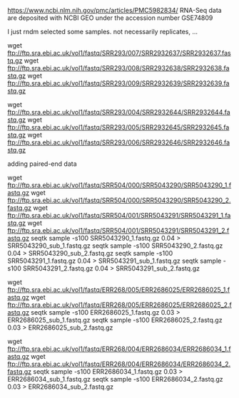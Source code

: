 https://www.ncbi.nlm.nih.gov/pmc/articles/PMC5982834/
RNA-Seq data are deposited with NCBI GEO under the accession number GSE74809

I just rndm selected some samples. not necessarily replicates, ...

wget ftp://ftp.sra.ebi.ac.uk/vol1/fastq/SRR293/007/SRR2932637/SRR2932637.fastq.gz
wget ftp://ftp.sra.ebi.ac.uk/vol1/fastq/SRR293/008/SRR2932638/SRR2932638.fastq.gz
wget ftp://ftp.sra.ebi.ac.uk/vol1/fastq/SRR293/009/SRR2932639/SRR2932639.fastq.gz

wget ftp://ftp.sra.ebi.ac.uk/vol1/fastq/SRR293/004/SRR2932644/SRR2932644.fastq.gz
wget ftp://ftp.sra.ebi.ac.uk/vol1/fastq/SRR293/005/SRR2932645/SRR2932645.fastq.gz
wget ftp://ftp.sra.ebi.ac.uk/vol1/fastq/SRR293/006/SRR2932646/SRR2932646.fastq.gz

adding paired-end data

wget ftp://ftp.sra.ebi.ac.uk/vol1/fastq/SRR504/000/SRR5043290/SRR5043290_1.fastq.gz
wget ftp://ftp.sra.ebi.ac.uk/vol1/fastq/SRR504/000/SRR5043290/SRR5043290_2.fastq.gz
wget ftp://ftp.sra.ebi.ac.uk/vol1/fastq/SRR504/001/SRR5043291/SRR5043291_1.fastq.gz
wget ftp://ftp.sra.ebi.ac.uk/vol1/fastq/SRR504/001/SRR5043291/SRR5043291_2.fastq.gz
seqtk sample -s100 SRR5043290_1.fastq.gz 0.04 > SRR5043290_sub_1.fastq.gz
seqtk sample -s100 SRR5043290_2.fastq.gz 0.04 > SRR5043290_sub_2.fastq.gz
seqtk sample -s100 SRR5043291_1.fastq.gz 0.04 > SRR5043291_sub_1.fastq.gz
seqtk sample -s100 SRR5043291_2.fastq.gz 0.04 > SRR5043291_sub_2.fastq.gz

wget ftp://ftp.sra.ebi.ac.uk/vol1/fastq/ERR268/005/ERR2686025/ERR2686025_1.fastq.gz
wget ftp://ftp.sra.ebi.ac.uk/vol1/fastq/ERR268/005/ERR2686025/ERR2686025_2.fastq.gz
seqtk sample -s100 ERR2686025_1.fastq.gz 0.03 > ERR2686025_sub_1.fastq.gz
seqtk sample -s100 ERR2686025_2.fastq.gz 0.03 > ERR2686025_sub_2.fastq.gz

wget ftp://ftp.sra.ebi.ac.uk/vol1/fastq/ERR268/004/ERR2686034/ERR2686034_1.fastq.gz
wget ftp://ftp.sra.ebi.ac.uk/vol1/fastq/ERR268/004/ERR2686034/ERR2686034_2.fastq.gz
seqtk sample -s100 ERR2686034_1.fastq.gz 0.03 > ERR2686034_sub_1.fastq.gz
seqtk sample -s100 ERR2686034_2.fastq.gz 0.03 > ERR2686034_sub_2.fastq.gz